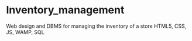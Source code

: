 # Inventory_management

Web design and DBMS for managing the inventory of a store
HTML5, CSS, JS, WAMP, SQL
